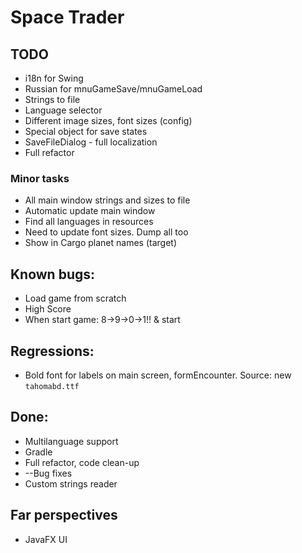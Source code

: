 # Space Trader

## TODO

* i18n for Swing
* Russian for mnuGameSave/mnuGameLoad
* Strings to file
* Language selector
* Different image sizes, font sizes (config)
* Special object for save states
* SaveFileDialog - full localization
* Full refactor

### Minor tasks

* All main window strings and sizes to file
* Automatic update main window
* Find all languages in resources
* Need to update font sizes. Dump all too
* Show in Cargo planet names (target)

## Known bugs:

* Load game from scratch
* High Score
* When start game: 8->9->0->1!! & start

## Regressions:

* Bold font for labels on main screen, formEncounter. Source: new `tahomabd.ttf`

## Done:

* Multilanguage support
* Gradle
* Full refactor, code clean-up
* --Bug fixes
* Custom strings reader

## Far perspectives

* JavaFX UI

